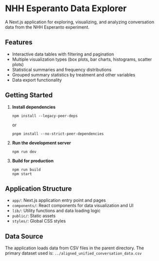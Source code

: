 # NHH Esperanto Data Explorer

A Next.js application for exploring, visualizing, and analyzing conversation data from the NHH Esperanto experiment.

## Features

- Interactive data tables with filtering and pagination
- Multiple visualization types (box plots, bar charts, histograms, scatter plots)
- Statistical summaries and frequency distributions
- Grouped summary statistics by treatment and other variables
- Data export functionality

## Getting Started

1. **Install dependencies**
   ```
   npm install --legacy-peer-deps
   ```
   or
   ```
   pnpm install --no-strict-peer-dependencies
   ```

2. **Run the development server**
   ```
   npm run dev
   ```

3. **Build for production**
   ```
   npm run build
   npm start
   ```

## Application Structure

- `app/`: Next.js application entry point and pages
- `components/`: React components for data visualization and UI
- `lib/`: Utility functions and data loading logic
- `public/`: Static assets
- `styles/`: Global CSS styles

## Data Source

The application loads data from CSV files in the parent directory. The primary dataset used is:
`../aligned_unified_conversation_data.csv`